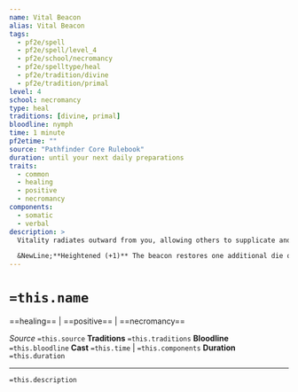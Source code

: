 ```yaml
---
name: Vital Beacon
alias: Vital Beacon
tags:
  - pf2e/spell
  - pf2e/spell/level_4
  - pf2e/school/necromancy
  - pf2e/spelltype/heal
  - pf2e/tradition/divine
  - pf2e/tradition/primal
level: 4
school: necromancy
type: heal
traditions: [divine, primal]
bloodline: nymph
time: 1 minute
pf2etime: ""
source: "Pathfinder Core Rulebook"
duration: until your next daily preparations
traits:
  - common
  - healing
  - positive
  - necromancy
components:
  - somatic
  - verbal
description: >
  Vitality radiates outward from you, allowing others to supplicate and receive healing. Once per round, either you or an ally can use an Interact action to supplicate and lay hands upon you to regain Hit Points. Each time the beacon heals someone, it decreases in strength. It restores 4d10 Hit Points to the first creature, 4d8 Hit Points to the second, 4d6 Hit Points to the third, and 4d4 Hit Points to the fourth, after which the spell ends. You can have only one vital beacon active at a time.

  &NewLine;**Heightened (+1)** The beacon restores one additional die of Hit Points each time it heals, using the same die size as the others for that step.
---
```

# `=this.name`
==healing== | ==positive== | ==necromancy==

*Source* `=this.source`
**Traditions** `=this.traditions`
**Bloodline** `=this.bloodline`
**Cast** `=this.time` | `=this.components`
**Duration** `=this.duration`

***
`=this.description`